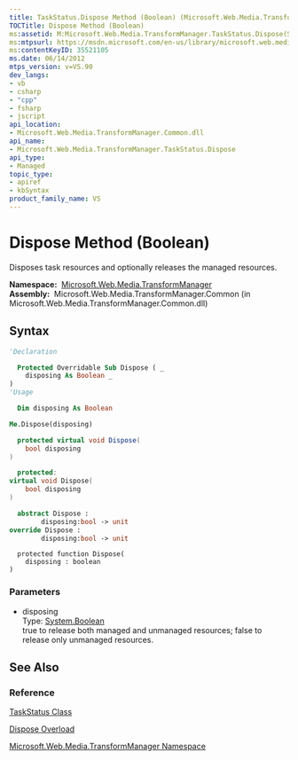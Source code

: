 ```yaml
---
title: TaskStatus.Dispose Method (Boolean) (Microsoft.Web.Media.TransformManager)
TOCTitle: Dispose Method (Boolean)
ms:assetid: M:Microsoft.Web.Media.TransformManager.TaskStatus.Dispose(System.Boolean)
ms:mtpsurl: https://msdn.microsoft.com/en-us/library/microsoft.web.media.transformmanager.taskstatus.dispose(v=VS.90)
ms:contentKeyID: 35521105
ms.date: 06/14/2012
mtps_version: v=VS.90
dev_langs:
- vb
- csharp
- "cpp"
- fsharp
- jscript
api_location:
- Microsoft.Web.Media.TransformManager.Common.dll
api_name:
- Microsoft.Web.Media.TransformManager.TaskStatus.Dispose
api_type:
- Managed
topic_type:
- apiref
- kbSyntax
product_family_name: VS
---
```


# Dispose Method (Boolean)

Disposes task resources and optionally releases the managed resources.

**Namespace:**  [Microsoft.Web.Media.TransformManager](microsoft-web-media-transformmanager-namespace.md)  
**Assembly:**  Microsoft.Web.Media.TransformManager.Common (in Microsoft.Web.Media.TransformManager.Common.dll)

## Syntax

```vb
'Declaration

  Protected Overridable Sub Dispose ( _
    disposing As Boolean _
)
'Usage

  Dim disposing As Boolean

Me.Dispose(disposing)
```

```csharp
  protected virtual void Dispose(
    bool disposing
)
```

```cpp
  protected:
virtual void Dispose(
    bool disposing
)
```

``` fsharp
  abstract Dispose : 
        disposing:bool -> unit 
override Dispose : 
        disposing:bool -> unit 
```

```jscript
  protected function Dispose(
    disposing : boolean
)
```

### Parameters

  - disposing  
    Type: [System.Boolean](https://msdn.microsoft.com/library/a28wyd50)  
    true to release both managed and unmanaged resources; false to release only unmanaged resources.  

## See Also

### Reference

[TaskStatus Class](taskstatus-class-microsoft-web-media-transformmanager.md)

[Dispose Overload](taskstatus-dispose-method-microsoft-web-media-transformmanager.md)

[Microsoft.Web.Media.TransformManager Namespace](microsoft-web-media-transformmanager-namespace.md)

